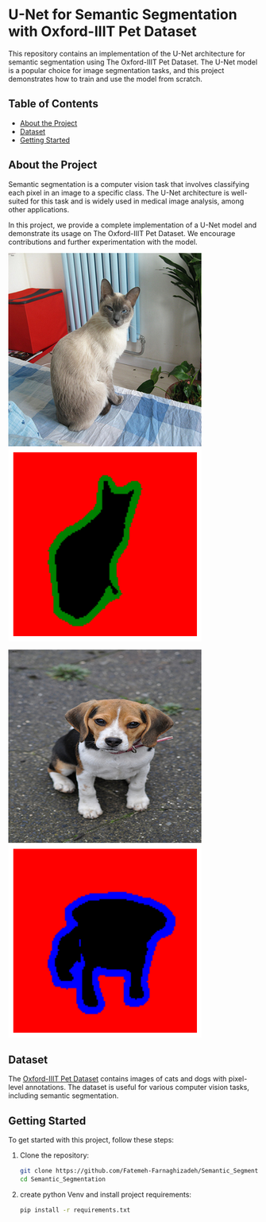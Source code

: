 # U-Net for Semantic Segmentation with Oxford-IIIT Pet Dataset

This repository contains an implementation of the U-Net architecture for semantic segmentation using The Oxford-IIIT Pet Dataset. The U-Net model is a popular choice for image segmentation tasks, and this project demonstrates how to train and use the model from scratch.


## Table of Contents
- [About the Project](#about-the-project)
- [Dataset](#dataset)
- [Getting Started](#getting-started)


## About the Project

Semantic segmentation is a computer vision task that involves classifying each pixel in an image to a specific class. The U-Net architecture is well-suited for this task and is widely used in medical image analysis, among other applications.

In this project, we provide a complete implementation of a U-Net model and demonstrate its usage on The Oxford-IIIT Pet Dataset. We encourage contributions and further experimentation with the model.

 ![Original Image](cat.png)  ![Predicted Segmentation](cat_mask.png) 



 
 ![Original Image](dog.png)  ![Predicted Segmentation](dog_mask.png) 


## Dataset

The [Oxford-IIIT Pet Dataset](https://www.robots.ox.ac.uk/~vgg/data/pets/) contains images of cats and dogs with pixel-level annotations. The dataset is useful for various computer vision tasks, including semantic segmentation.


## Getting Started

To get started with this project, follow these steps:

1. Clone the repository:

   ```bash
   git clone https://github.com/Fatemeh-Farnaghizadeh/Semantic_Segmentation_UNET_Implementation_from_Scratch.git
   cd Semantic_Segmentation

2. create python Venv and install project requirements:

   ```bash
   pip install -r requirements.txt

